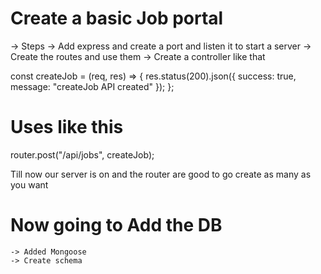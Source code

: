 # Create a basic Job portal
-> Steps 
    -> Add express and create a port and listen it to start a server
    -> Create the routes and use them 
    -> Create a controller like that

const createJob = (req, res) => {
    res.status(200).json({
        success: true,
        message: "createJob API created"
    });
};

# Uses like this 
router.post("/api/jobs", createJob);

Till now our server is on and the router are good to go create as many as you want

# Now going to Add the DB
    -> Added Mongoose
    -> Create schema

